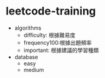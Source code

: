 # leetcode-training
- algorithms
  - difficulty: 根據難易度
  - frequency100:根據出題頻率
  - important: 根據建議的學習種類
- database
  - easy
  - medium
